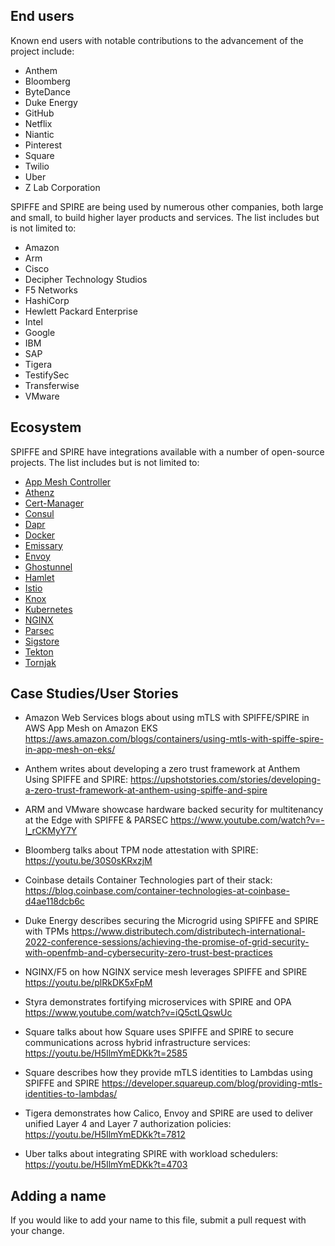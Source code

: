 ## End users

Known end users with notable contributions to the advancement of the project include: 

* Anthem
* Bloomberg 
* ByteDance 
* Duke Energy
* GitHub
* Netflix
* Niantic
* Pinterest 
* Square
* Twilio 
* Uber
* Z Lab Corporation

SPIFFE and SPIRE are being used by numerous other companies, both large and small, to build higher layer products and services. The list includes but is not limited to: 

* Amazon
* Arm
* Cisco 
* Decipher Technology Studios 
* F5 Networks 
* HashiCorp 
* Hewlett Packard Enterprise
* Intel 
* Google 
* IBM 
* SAP
* Tigera 
* TestifySec
* Transferwise
* VMware

## Ecosystem

SPIFFE and SPIRE have integrations available with a number of open-source projects. The list includes but is not limited to:

* [App Mesh Controller](https://github.com/aws/aws-app-mesh-controller-for-k8s)		
* [Athenz](https://github.com/yahoo/athenz)
* [Cert-Manager](https://github.com/cert-manager/csi-driver-spiffe)		
* [Consul](https://github.com/hashicorp/consul)		
* [Dapr](https://github.com/dapr)		
* [Docker](https://github.com/containerd/containerd)		
* [Emissary](https://github.com/github/emissary)		
* [Envoy](https://github.com/envoyproxy/envoy)		
* [Ghostunnel](https://github.com/square/ghostunnel)		
* [Hamlet](https://github.com/vmware/hamlet)		
* [Istio](https://github.com/istio/istio)		
* [Knox](https://github.com/pinterest/knox)		
* [Kubernetes](https://github.com/kubernetes/kubernetes)		
* [NGINX](http://hg.nginx.org/nginx/)		
* [Parsec](https://github.com/parallaxsecond/parsec)		
* [Sigstore](https://github.com/sigstore/fulcio)		
* [Tekton](https://github.com/tektoncd/chains)		
* [Tornjak](https://github.com/spiffe/tornjak)		


## Case Studies/User Stories

* Amazon Web Services blogs about using mTLS with SPIFFE/SPIRE in AWS App Mesh on Amazon EKS
https://aws.amazon.com/blogs/containers/using-mtls-with-spiffe-spire-in-app-mesh-on-eks/

* Anthem writes about developing a zero trust framework at Anthem Using SPIFFE and SPIRE:
https://upshotstories.com/stories/developing-a-zero-trust-framework-at-anthem-using-spiffe-and-spire

* ARM and VMware showcase hardware backed security for multitenancy at the Edge with SPIFFE & PARSEC
https://www.youtube.com/watch?v=-I_rCKMyY7Y

* Bloomberg talks about TPM node attestation with SPIRE:
https://youtu.be/30S0sKRxzjM

* Coinbase details Container Technologies part of their stack:
https://blog.coinbase.com/container-technologies-at-coinbase-d4ae118dcb6c

* Duke Energy describes securing the Microgrid using SPIFFE and SPIRE with TPMs 
https://www.distributech.com/distributech-international-2022-conference-sessions/achieving-the-promise-of-grid-security-with-openfmb-and-cybersecurity-zero-trust-best-practices 

* NGINX/F5 on how NGINX service mesh leverages SPIFFE and SPIRE
https://youtu.be/plRkDK5xFpM

* Styra demonstrates fortifying microservices with SPIRE and OPA
https://www.youtube.com/watch?v=iQ5ctLQswUc

* Square talks about how Square uses SPIFFE and SPIRE to secure communications across hybrid infrastructure services:
https://youtu.be/H5IlmYmEDKk?t=2585

* Square describes how they provide mTLS identities to Lambdas using SPIFFE and SPIRE
https://developer.squareup.com/blog/providing-mtls-identities-to-lambdas/

* Tigera demonstrates how Calico, Envoy and SPIRE are used to deliver unified Layer 4 and Layer 7 authorization policies:
https://youtu.be/H5IlmYmEDKk?t=7812

* Uber talks about integrating SPIRE with workload schedulers: 
https://youtu.be/H5IlmYmEDKk?t=4703




## Adding a name

If you would like to add your name to this file, submit a pull request with your change. 


